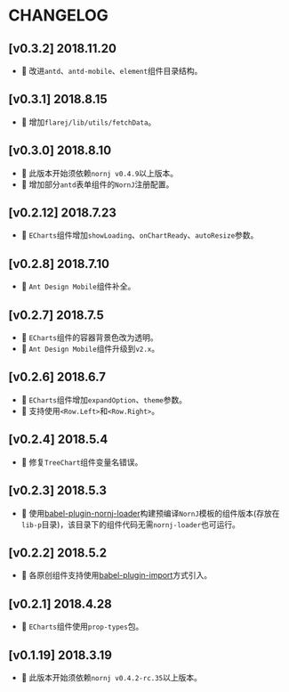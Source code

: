 # CHANGELOG

## [v0.3.2] 2018.11.20

* 🌟 改进`antd`、`antd-mobile`、`element`组件目录结构。

## [v0.3.1] 2018.8.15

* 🌟 增加`flarej/lib/utils/fetchData`。

## [v0.3.0] 2018.8.10

* 🌟 此版本开始须依赖`nornj v0.4.9`以上版本。
* 🌟 增加部分`antd`表单组件的`NornJ`注册配置。

## [v0.2.12] 2018.7.23

* 🌟 `ECharts`组件增加`showLoading`、`onChartReady`、`autoResize`参数。

## [v0.2.8] 2018.7.10

* 🌟 `Ant Design Mobile`组件补全。

## [v0.2.7] 2018.7.5

* 🐞 `ECharts`组件的容器背景色改为透明。
* 🌟 `Ant Design Mobile`组件升级到`v2.x`。

## [v0.2.6] 2018.6.7

* 🌟 `ECharts`组件增加`expandOption`、`theme`参数。
* 🌟 支持使用`<Row.Left>`和`<Row.Right>`。

## [v0.2.4] 2018.5.4

* 🐞 修复`TreeChart`组件变量名错误。

## [v0.2.3] 2018.5.3

* 🌟 使用[babel-plugin-nornj-loader](https://github.com/yuhongda/babel-plugin-nornj-loader)构建预编译`NornJ`模板的组件版本(存放在`lib-p`目录)，该目录下的组件代码无需`nornj-loader`也可运行。

## [v0.2.2] 2018.5.2

* 🌟 各原创组件支持使用[babel-plugin-import](https://github.com/joe-sky/flarej/blob/master/README.md#原创组件)方式引入。

## [v0.2.1] 2018.4.28

* 🌟 `ECharts`组件使用`prop-types`包。

## [v0.1.19] 2018.3.19

* 🌟 此版本开始须依赖`nornj v0.4.2-rc.35`以上版本。
